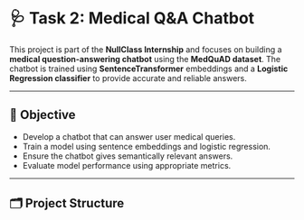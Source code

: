 # 🩺 Task 2: Medical Q&A Chatbot

This project is part of the **NullClass Internship** and focuses on building a **medical question-answering chatbot** using the **MedQuAD dataset**. The chatbot is trained using **SentenceTransformer** embeddings and a **Logistic Regression classifier** to provide accurate and reliable answers.

---

## 📌 Objective

- Develop a chatbot that can answer user medical queries.
- Train a model using sentence embeddings and logistic regression.
- Ensure the chatbot gives semantically relevant answers.
- Evaluate model performance using appropriate metrics.

---

## 🗂️ Project Structure
